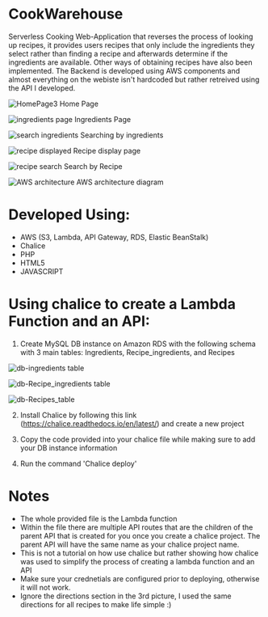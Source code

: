 # CookWarehouse
Serverless Cooking Web-Application that reverses the process of looking up recipes, it provides users recipes that only include the ingredients they select rather than finding a recipe and afterwards determine if the ingredients are available. Other ways of obtaining recipes have also been implemented. The Backend is developed using AWS components and almost everything on the webiste isn't hardcoded but rather retreived using the API I developed. 


![HomePage3](https://user-images.githubusercontent.com/42480955/57983179-c62f7400-7a03-11e9-9465-b985879b3ada.PNG)
Home Page

![ingredients page](https://user-images.githubusercontent.com/42480955/57983180-c62f7400-7a03-11e9-98d4-ddae462fcdaa.PNG)
Ingredients Page

![search ingredients](https://user-images.githubusercontent.com/42480955/57983183-c6c80a80-7a03-11e9-9124-819e6f3d89f4.PNG)
Searching by ingredients 

![recipe displayed](https://user-images.githubusercontent.com/42480955/57983181-c6c80a80-7a03-11e9-94d9-7645a1aea88a.PNG)
Recipe display page

![recipe search](https://user-images.githubusercontent.com/42480955/57983182-c6c80a80-7a03-11e9-9e95-0e194d99f821.PNG)
Search by Recipe

![AWS architecture](https://user-images.githubusercontent.com/42480955/57983237-5e2d5d80-7a04-11e9-84c9-1cdac1a359b4.PNG)
AWS architecture diagram


# Developed Using:
  - AWS (S3, Lambda, API Gateway, RDS, Elastic BeanStalk)
  - Chalice
  - PHP
  - HTML5
  - JAVASCRIPT
    
# Using chalice to create a Lambda Function and an API: 
  1. Create MySQL DB instance on Amazon RDS with the following schema with 3 main tables: Ingredients, Recipe_ingredients, and Recipes
  
  ![db-ingredients table](https://user-images.githubusercontent.com/42480955/57982799-cbd68b00-79fe-11e9-9102-6f3d1576d104.PNG)
  
  ![db-Recipe_ingredients table](https://user-images.githubusercontent.com/42480955/57982800-cc6f2180-79fe-11e9-87b1-be8ee1132b44.PNG)
  
  ![db-Recipes_table](https://user-images.githubusercontent.com/42480955/57982801-cc6f2180-79fe-11e9-9ee6-d4f429dfae0b.PNG)

  2. Install Chalice by following this link (https://chalice.readthedocs.io/en/latest/) and create a new project
  
  3. Copy the code provided into your chalice file while making sure to add your DB instance information 
  
  4. Run the command 'Chalice deploy'
  
# Notes
  - The whole provided file is the Lambda function
  - Within the file there are multiple API routes that are the children of the parent API that is created for you once you create a chalice project. The parent API will have the same name as your chalice project name.
  - This is not a tutorial on how use chalice but rather showing how chalice was used to simplify the process of creating a lambda function and an API 
  - Make sure your crednetials are configured prior to deploying, otherwise it will not work.
  - Ignore the directions section in the 3rd picture, I used the same directions for all recipes to make life simple :)

